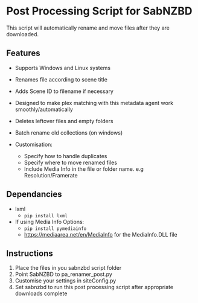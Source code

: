 Post Processing Script for SabNZBD
===========================
This script will automatically rename and move files after they are downloaded.

Features
--------
- Supports Windows and Linux systems
- Renames file according to scene title
- Adds Scene ID to filename if necessary
- Designed to make plex matching with this metadata agent work smoothly/automatically
- Deletes leftover files and empty folders
- Batch rename old collections (on windows)


- Customisation:
  - Specify how to handle duplicates
  - Specify where to move renamed files
  - Include Media Info in the file or folder name. e.g Resolution/Framerate
  
Dependancies
--------
- lxml
  - `pip install lxml`
- If using Media Info Options:
  - `pip install pymediainfo`
  - https://mediaarea.net/en/MediaInfo for the MediaInfo.DLL file

Instructions
--------
1. Place the files in you sabnzbd script folder
2. Point SabNZBD to pa_renamer_post.py
3. Customise your settings in siteConfig.py
4. Set sabnzbd to run this post processing script after appropriate downloads complete
